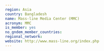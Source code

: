 ```yaml
---
region: Asia
country: Bangladesh
name: Mass-line Media Center (MMC)
acronym: MMC
is_member: yes
no_gndem_member_countries: 
regional_network: 
website: http://www.mass-line.org/index.php
---
```

